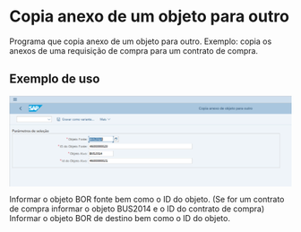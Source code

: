 # Copia anexo de um objeto para outro
 Programa que copia anexo de um objeto para outro.
 Exemplo: copia os anexos de uma requisição de compra para um contrato de compra.
 
## Exemplo de uso

<img src="Tela de seleção.png" align="center">

Informar o objeto BOR fonte bem como o ID do objeto.
(Se for um contrato de compra informar o objeto BUS2014 e o ID do contrato de compra)
Informar o objeto BOR de destino bem como o ID do objeto. 
